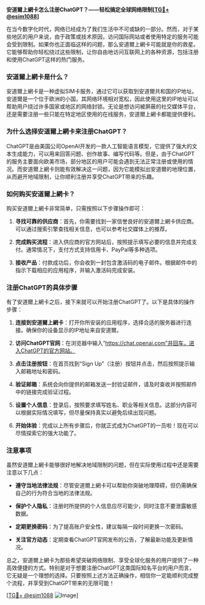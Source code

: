 **安道爾上網卡怎么注册ChatGPT？——轻松搞定全球网络限制[[TG💪+ @esim1088](https://t.me/s/esim1088)]**

在当今数字化时代，网络已经成为了我们生活中不可或缺的一部分。然而，对于某些地区的用户来说，由于政策或技术原因，访问国际网站或者使用特定的服务可能会受到限制。如果你也正面临这样的问题，那么安道爾上網卡可能就是你的救星。它能够帮助你轻松绕过这些限制，让你自由地访问互联网上的各种资源，包括注册和使用ChatGPT这样的热门服务。

### 安道爾上網卡是什么？

安道爾上網卡是一种虚拟SIM卡服务，通过它可以获取到安道爾共和国的IP地址。安道爾是一个位于欧洲的小国，其网络环境相对宽松，因此使用这里的IP地址可以帮助用户绕过许多国家或地区的网络封锁。无论是想访问被屏蔽的社交媒体平台，还是需要注册一些只能在特定地区使用的在线服务，安道爾上網卡都能提供便利。

### 为什么选择安道爾上網卡来注册ChatGPT？

ChatGPT是由美国公司OpenAI开发的一款人工智能语言模型，它提供了强大的文本生成能力，可以用来回答问题、创作故事、编写代码等。但是，由于ChatGPT的服务主要面向欧美市场，部分地区的用户可能会遇到无法正常注册或使用的情况。而安道爾上網卡则能有效解决这一问题，因为它能模拟出安道爾的地理位置，从而避开地域限制，让你顺利注册并享受ChatGPT带来的乐趣。

### 如何购买安道爾上網卡？

购买安道爾上網卡非常简单，只需按照以下步骤操作即可：

1. **寻找可靠的供应商**：首先，你需要找到一家信誉良好的安道爾上網卡供应商。可以通过搜索引擎查找相关信息，也可以参考社交媒体上的推荐。
   
2. **完成购买流程**：进入供应商的官方网站后，按照提示填写必要的信息并完成支付。通常情况下，支付方式支持信用卡、PayPal等多种选项。

3. **接收产品**：付款成功后，你会收到一封包含激活码的电子邮件。根据邮件中的指示下载相应的应用程序，并输入激活码完成安装。

### 注册ChatGPT的具体步骤

有了安道爾上網卡之后，接下来就可以开始注册ChatGPT了。以下是具体的操作步骤：

1. **连接到安道爾上網卡**：打开你所安装的应用程序，选择合适的服务器进行连接。确保你的设备显示的IP地址来自安道爾。

2. **访问ChatGPT官网**：在浏览器中输入“https://chat.openai.com”并回车，进入ChatGPT的官方网站。

3. **点击注册按钮**：在首页找到“Sign Up”（注册）按钮并点击，然后按照提示输入邮箱地址和密码。

4. **验证邮箱**：系统会向你提供的邮箱发送一封验证邮件，请及时查收并按照邮件中的链接完成验证过程。

5. **设置个人信息**：登录后，按照要求填写姓名、职业等相关信息。这部分内容可以根据实际情况填写，但尽量保持真实以避免后续出现问题。

6. **开始体验**：完成以上所有步骤后，你就正式成为ChatGPT的一员啦！现在可以尽情探索它的强大功能了。

### 注意事项

虽然安道爾上網卡能够很好地解决地域限制的问题，但在实际使用过程中还是需要注意以下几点：

- **遵守当地法律法规**：尽管安道爾上網卡可以帮助你突破地理障碍，但仍需确保自己的行为符合当地的法律法规。
  
- **保护个人隐私**：注册时所提供的个人信息应尽可能少，同时注意不要泄露敏感数据。

- **定期更换密码**：为了提高账户安全性，建议每隔一段时间更换一次密码。

- **关注官方动态**：定期查看ChatGPT官网发布的公告，了解最新功能及更新情况。

总之，安道爾上網卡为那些希望突破网络限制、享受全球化服务的用户提供了一种高效便捷的方式。特别是对于想要注册ChatGPT这类国际知名平台的用户而言，它无疑是一个理想的选择。只要按照上述方法正确操作，相信你一定能顺利完成整个流程，并享受到ChatGPT带来的无限可能！

[[TG💪+ @esim1088](https://t.me/s/esim1088) ![Image](https://i.postimg.cc/4NQfJmqS/Snipaste-2025-05-13-00-14-12.png)]